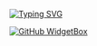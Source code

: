 <a href="https://git.io/typing-svg"><img src="https://readme-typing-svg.demolab.com?font=Poppins&size=30&duration=4000&pause=250&color=00E7FFE4&width=435&lines=Hi%2C+I'm+Madison+Han!;%F0%9F%8F%AB+University+of+Waterloo;Site+in+sidebar!" alt="Typing SVG" /></a>


[![GitHub WidgetBox](https://github-widgetbox.vercel.app/api/skills?tools=cpp,c,python,js,java,html,css,bash,r,npm,powershell,graphql,gatsby,react,nodejs,git,npm,vercel&includeNames=true&theme=darkmode
)](https://github.com/Jurredr/github-widgetbox) 
